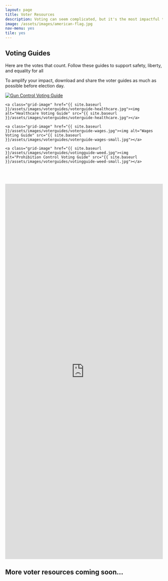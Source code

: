 ```yaml
---
layout: page
title: Voter Resources
description: Voting can seem complicated, but it's the most impactful thing you can do. These resources make it as easy as possible to cast an informed vote.
image: /assets/images/american-flag.jpg
nav-menu: yes
tile: yes
---
```


## Voting Guides

Here are the votes that count. Follow these guides to support safety, liberty, and equality for all

To amplify your impact, download and share the voter guides as much as possible before election day.

<div class="image-grid">
	<a class="grid-image" href="{{ site.baseurl }}/assets/images/voterguides/voterguide-healthcare.jpg"><img alt="Gun Control Voting Guide" src="{{ site.baseurl }}/assets/images/voterguides/guncontrol.jpg"></a>

	<a class="grid-image" href="{{ site.baseurl }}/assets/images/voterguides/voterguide-healthcare.jpg"><img alt="Healthcare Voting Guide" src="{{ site.baseurl }}/assets/images/voterguides/voterguide-healthcare.jpg"></a>

	<a class="grid-image" href="{{ site.baseurl }}/assets/images/voterguides/voterguide-wages.jpg"><img alt="Wages Voting Guide" src="{{ site.baseurl }}/assets/images/voterguides/voterguide-wages-small.jpg"></a>

	<a class="grid-image" href="{{ site.baseurl }}/assets/images/voterguides/votingguide-weed.jpg"><img alt="Prohibition Control Voting Guide" src="{{ site.baseurl }}/assets/images/voterguides/votingguide-weed-small.jpg"></a>
</div>

<iframe src="https://register2.rockthevote.com/registrants/map/?source=iframe&partner=35898" width="100%" height="1200" marginheight="0" frameborder="0" style="margin-top: 50px;"></iframe>

## More voter resources coming soon...
